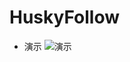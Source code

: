 # HuskyFollow
 - 演示
 ![演示](https://github.com/muyangren907/HuskyFollow/raw/master/screenshot/screenshot.gif)
